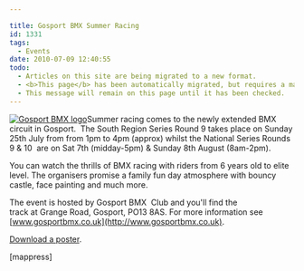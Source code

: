 ```yaml
---

title: Gosport BMX Summer Racing
id: 1331
tags:
  - Events
date: 2010-07-09 12:40:55
todo:
  - Articles on this site are being migrated to a new format.
  - <b>This page</b> has been automatically migrated, but requires a manual check-&amp;-tune to ensure the format and links all work as expected.
  - This message will remain on this page until it has been checked.
---
```


[![](http://www.pompeybug.co.uk/wp-content/uploads/2010/07/Gosport-BMX-logo-150x150.jpg "Gosport BMX logo")](http://www.pompeybug.co.uk/wp-content/uploads/2010/07/Gosport-BMX-logo.jpg)Summer racing comes to the newly extended BMX circuit in Gosport.  The South Region Series Round 9 takes place on Sunday 25th July from from 1pm to 4pm (approx) whilst the National Series Rounds 9 &amp; 10  are on Sat 7th (midday-5pm) &amp; Sunday 8th August (8am-2pm).

You can watch the thrills of BMX racing with riders from 6 years old to elite level. The organisers promise a family fun day atmosphere with bouncy castle, face painting and much more.

The event is hosted by Gosport BMX  Club and you'll find the track at Grange Road, Gosport, PO13 8AS. For more information see [www.gosportbmx.co.uk](http://www.gosportbmx.co.uk).

[Download a poster](http://www.pompeybug.co.uk/wp-content/uploads/2010/07/BMX-National-Poster-a4V3.pdf).

[mappress]